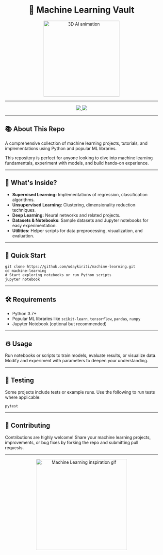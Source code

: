 <h1 align="center">🤖 Machine Learning Vault</h1>

<p align="center">
  <img src="https://media.giphy.com/media/3o7aD5tv1ogNBtDhDi/giphy.gif" width="250" alt="3D AI animation" />
</p>

---

<p align="center">
  <a href="https://github.com/udaykiriti/machine-learning">
    <img src="https://img.shields.io/badge/View%20on-GitHub-24292e?style=for-the-badge&logo=github" />
  </a>
  <a href="#-quick-start">
    <img src="https://img.shields.io/badge/Explore%20Repo-Start%20Here-007acc?style=for-the-badge" />
  </a>
</p>

---

<h2>📚 About This Repo</h2>

<p>
  A comprehensive collection of machine learning projects, tutorials, and implementations using Python and popular ML libraries. 
</p>

<p>
  This repository is perfect for anyone looking to dive into machine learning fundamentals, experiment with models, and build hands-on experience.
</p>

---

<h2>📂 What's Inside?</h2>

<ul>
  <li><strong>Supervised Learning:</strong> Implementations of regression, classification algorithms.</li>
  <li><strong>Unsupervised Learning:</strong> Clustering, dimensionality reduction techniques.</li>
  <li><strong>Deep Learning:</strong> Neural networks and related projects.</li>
  <li><strong>Datasets & Notebooks:</strong> Sample datasets and Jupyter notebooks for easy experimentation.</li>
  <li><strong>Utilities:</strong> Helper scripts for data preprocessing, visualization, and evaluation.</li>
</ul>

---

<h2>🚀 Quick Start</h2>

<pre><code>git clone https://github.com/udaykiriti/machine-learning.git
cd machine-learning
# Start exploring notebooks or run Python scripts
jupyter notebook
</code></pre>

---

<h2>🛠️ Requirements</h2>

<ul>
  <li>Python 3.7+</li>
  <li>Popular ML libraries like <code>scikit-learn</code>, <code>tensorflow</code>, <code>pandas</code>, <code>numpy</code></li>
  <li>Jupyter Notebook (optional but recommended)</li>
</ul>

---

<h2>⚙️ Usage</h2>

<p>Run notebooks or scripts to train models, evaluate results, or visualize data. Modify and experiment with parameters to deepen your understanding.</p>

---

<h2>🧪 Testing</h2>

<p>Some projects include tests or example runs. Use the following to run tests where applicable:</p>

<pre><code>pytest
</code></pre>

---

<h2>📢 Contributing</h2>

<p>Contributions are highly welcome! Share your machine learning projects, improvements, or bug fixes by forking the repo and submitting pull requests.</p>

---

<p align="center">
  <img src="https://media.giphy.com/media/l0MYt5jPR6QX5pnqM/giphy.gif" width="300" alt="Machine Learning inspiration gif" />
</p>
